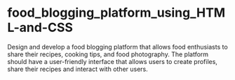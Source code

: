 # food_blogging_platform_using_HTML-and-CSS
Design and develop a food blogging platform that allows food enthusiasts to share their recipes, cooking tips, and food photography. The platform should have a user-friendly interface that allows users to create profiles, share their recipes and interact with other users.
